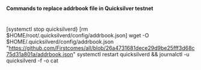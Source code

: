 #
**Commands to replace addrbook file in Quicksilver testnet**
#

[systemctl stop quicksilverd}
[rm $HOME/root/.quicksilverd/config/addrbook.json]
wget -O $HOME/.quicksilverd/config/addrbook.json "https://github.com/Firstcomes/all/blob/26a4731681dece29d9be25fff3d68c75d31a801a/addrbook.json"
systemctl restart quicksilverd && journalctl -u quicksilverd -f -o cat
